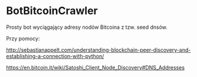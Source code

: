 # BotBitcoinCrawler
Prosty bot wyciągający adresy nodów Bitcoina z tzw. seed dnsów.

Przy pomocy:

http://sebastianappelt.com/understanding-blockchain-peer-discovery-and-establishing-a-connection-with-python/

https://en.bitcoin.it/wiki/Satoshi_Client_Node_Discovery#DNS_Addresses
